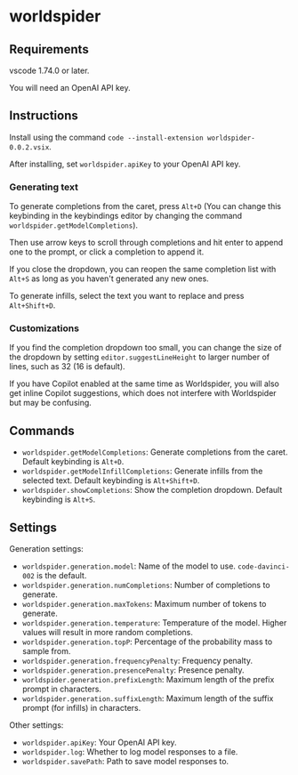 # worldspider

## Requirements

vscode 1.74.0 or later.

You will need an OpenAI API key.

## Instructions

Install using the command `code --install-extension worldspider-0.0.2.vsix`.

After installing, set `worldspider.apiKey` to your OpenAI API key.

### Generating text

To generate completions from the caret, press `Alt+D` (You can change this keybinding in the keybindings editor by changing the command `worldspider.getModelCompletions`).

Then use arrow keys to scroll through completions and hit enter to append one to the prompt, or click a completion to append it. 

If you close the dropdown, you can reopen the same completion list with `Alt+S` as long as you haven't generated any new ones.

To generate infills, select the text you want to replace and press `Alt+Shift+D`.

### Customizations

If you find the completion dropdown too small, you can change the size of the dropdown by setting `editor.suggestLineHeight` to larger number of lines, such as 32 (16 is default).

If you have Copilot enabled at the same time as Worldspider, you will also get inline Copilot suggestions, which does not interfere with Worldspider but may be confusing.

## Commands

- `worldspider.getModelCompletions`: Generate completions from the caret. Default keybinding is `Alt+D`.
- `worldspider.getModelInfillCompletions`: Generate infills from the selected text. Default keybinding is `Alt+Shift+D`.
- `worldspider.showCompletions`: Show the completion dropdown. Default keybinding is `Alt+S`.

## Settings

Generation settings:
- `worldspider.generation.model`: Name of the model to use. `code-davinci-002` is the default.
- `worldspider.generation.numCompletions`: Number of completions to generate.
- `worldspider.generation.maxTokens`: Maximum number of tokens to generate.
- `worldspider.generation.temperature`: Temperature of the model. Higher values will result in more random completions.
- `worldspider.generation.topP`: Percentage of the probability mass to sample from.
- `worldspider.generation.frequencyPenalty`: Frequency penalty.
- `worldspider.generation.presencePenalty`: Presence penalty.
- `worldspider.generation.prefixLength`: Maximum length of the prefix prompt in characters.
- `worldspider.generation.suffixLength`: Maximum length of the suffix prompt (for infills) in characters.

Other settings:
- `worldspider.apiKey`: Your OpenAI API key.
- `worldspider.log`: Whether to log model responses to a file.
- `worldspider.savePath`: Path to save model responses to.